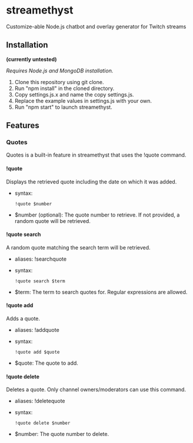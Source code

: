 # streamethyst
Customize-able Node.js chatbot and overlay generator for Twitch streams

## Installation
**(currently untested)**

*Requires Node.js and MongoDB installation.*

1. Clone this repository using git clone.
2. Run "npm install" in the cloned directory.
3. Copy settings.js.x and name the copy settings.js.
4. Replace the example values in settings.js with your own.
3. Run "npm start" to launch streamethyst.

## Features

### Quotes
Quotes is a built-in feature in streamethyst that uses the !quote command.

#### !quote
Displays the retrieved quote including the date on which it was added.
* syntax:

      !quote $number

* $number (optional): The quote number to retrieve. If not provided, a random quote will be retrieved.

#### !quote search
A random quote matching the search term will be retrieved.
* aliases: !searchquote
* syntax:

      !quote search $term

* $term: The term to search quotes for. Regular expressions are allowed.

#### !quote add
Adds a quote.
* aliases: !addquote
* syntax:

      !quote add $quote

* $quote: The quote to add.

#### !quote delete
Deletes a quote. Only channel owners/moderators can use this command.
* aliases: !deletequote
* syntax:

      !quote delete $number

* $number: The quote number to delete.
